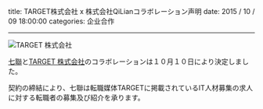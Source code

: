 title: TARGET株式会社 x 株式会社QiLianコラボレーション声明
date: 2015 / 10 / 09 18:00:00
categories: 企业合作

---

![TARGET 株式会社](http://wx1.sinaimg.cn/mw690/a9a40e85ly1fimhtgrxffj20p008cjrs.jpg)

[七聯](https://qilian.jp)と[TARGET 株式会社](https://target-hr.jp/en/)のコラボレーションは１０月１０日により決定しました。

契約の締結により、七聯は転職媒体TARGETに掲載されているIT人材募集の求人に対する転職者の募集及び紹介を承ります。

